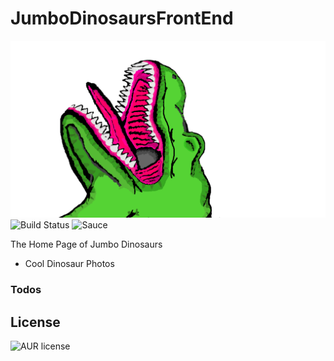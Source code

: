 # JumboDinosaursFrontEnd
![Icon](https://github.com/WalkingLibrary/Jumbo-Dinosaurs-Front-End/blob/master/src/resources/assets/dinophotos/rexcoloredfull.png)
![Build Status](https://img.shields.io/badge/Build-Failed-red)
![Sauce](https://img.shields.io/badge/100%25-Spaghetti%20Code-orange)

The Home Page of Jumbo Dinosaurs

 - Cool Dinosaur Photos

### Todos

License
----
![AUR license](https://img.shields.io/badge/License-MIT-blue)
